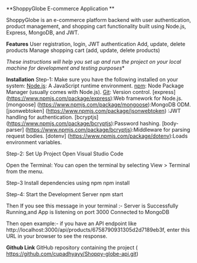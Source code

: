 **ShoppyGlobe E-commerce Application **

ShoppyGlobe is an e-commerce platform backend with user authentication, product management, and shopping cart functionality built using Node.js, Express, MongoDB, and JWT.
 
**Features**
  User registration, login, 
  JWT authentication
  Add, update, delete products
  Manage shopping cart (add, update, delete products)


*These instructions will help you set up and run the project on your local machine for development and testing purposes**

**Installation**
Step-1:
Make sure you have the following installed on your system: 
[Node.js](https://nodejs.org/): A JavaScript runtime environment.
[npm](https://www.npmjs.com/): Node Package Manager (usually comes with Node.js).
[Git](https://git-scm.com/): Version control.
[express]  (https://www.npmjs.com/package/express):Web framework for Node.js.
[mongoose]  (https://www.npmjs.com/package/mongoose):MongoDB ODM.
[jsonwebtoken] (https://www.npmjs.com/package/jsonwebtoken) :JWT handling for authentication.
[bcryptjs]  (https://www.npmjs.com/package/bcryptjs):Password hashing.
[body-parser] (https://www.npmjs.com/package/bcryptjs):Middleware for parsing request bodies.
[dotenv]  (https://www.npmjs.com/package/dotenv):Loads environment variables.


Step-2: Set Up Project
Open Visual Studio Code

Open the Terminal:
You can open the terminal by selecting View > Terminal from the menu.

Step-3  Install dependencies using npm 
npm install

Step-4: Start the Development Server
npm start

Then If you see this message in your terminal :- Server is Successfully Running,and App is listening on port 3000
Connected to MongoDB

Then open example:- if you have an API endpoint like http://localhost:3000/api/products/6758790931305d2d7189eb3f, enter this URL in your browser to see the response.

**Github Link**
GitHub repository containing the project ( https://github.com/cupadhyayy/Shoppy-globe-api.git) 
 